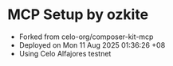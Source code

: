 # MCP Setup by ozkite
- Forked from celo-org/composer-kit-mcp
- Deployed on Mon 11 Aug 2025 01:36:26 +08
- Using Celo Alfajores testnet

